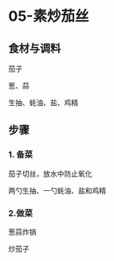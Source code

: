 # 05-素炒茄丝

## 食材与调料

茄子

葱、蒜

生抽、蚝油、盐、鸡精



## 步骤

### 1. 备菜

茄子切丝，放水中防止氧化



两勺生抽、一勺蚝油、盐和鸡精



### 2.做菜

葱蒜炸锅

炒茄子





